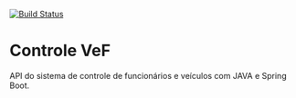[![Build Status](https://travis-ci.org/jonp90/controle-vef-api.svg?branch=master)](https://travis-ci.org/jonp90/controle-vef-api)


# Controle VeF
API do sistema de controle de funcionários e veículos com JAVA e Spring Boot.
